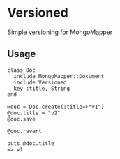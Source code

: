 Versioned
=========

Simple versioning for MongoMapper

Usage
-----

    class Doc
      include MongoMapper::Document
      include Versioned
      key :title, String
    end

    @doc = Doc.create(:title=>"v1")
    @doc.title = "v2"
    @doc.save

    @doc.revert

    puts @doc.title
    => v1